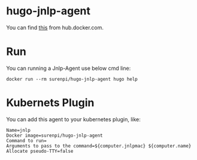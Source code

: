 # hugo-jnlp-agent

You can find [this](https://hub.docker.com/r/surenpi/hugo-jnlp-agent) from hub.docker.com.

# Run

You can running a Jnlp-Agent use below cmd line:

`docker run --rm surenpi/hugo-jnlp-agent hugo help`

# Kubernets Plugin

You can add this agent to your kubernetes plugin, like:

```
Name=jnlp
Docker image=surenpi/hugo-jnlp-agent
Command to run=
Arguments to pass to the command=${computer.jnlpmac} ${computer.name}
Allocate pseudo-TTY=false
```
